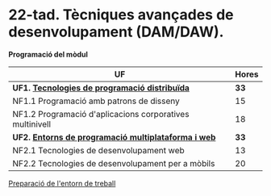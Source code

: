 # 22-tad. Tècniques avançades de desenvolupament (DAM/DAW).

**Programació del mòdul**

| UF                                                                              | Hores  |
| ------------------------------------------------------------------------------- | ------ |
| **UF1. [Tecnologies de programació distribuïda](/docencia/dam/tad/uf1/)**       | **33** |
| NF1.1 Programació amb patrons de disseny                                        | 15     |
| NF1.2 Programació d'aplicacions corporatives multinivell                        | 18     |
| **UF2. [Entorns de programació multiplataforma i web](/docencia/dam/tad/uf2/)** | **33** |
| NF2.1 Tecnologies de desenvolupament web                                        | 13     |
| NF2.2 Tecnologies de desenvolupament per a mòbils                               | 20     |

[Preparació de l'entorn de treball](/docencia/dam/tad/prep_entorn)
